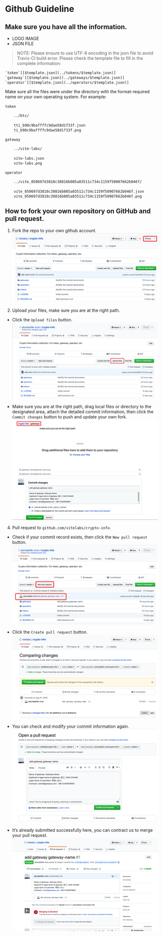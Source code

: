# Github Guideline

## Make sure you have all the information.

* LOGO IMAGE
* JSON FILE
>  NOTE: Please ensure to use UTF-8 encoding in the json file to avoid Travis-CI build error. Please check the template file to fill in the complete information: 
    
    `token`[[$template.json](../tokens/$template.json)]  
    `gateway`[[$template.json](../gateways/$template.json)]  
    `operator`[[$template.json](../operators/$template.json)]  

Make sure all the files were under the directory with the format-required name on your own operating system. 
  For example:

`token`
``` 
    ../btc/

    tti_b90c9baffffc9dae58d1f33f.json
    ti_b90c9baffffc9dae58d1f33f.png
```
`gateway`
``` 
    ../vite-labs/

    vite-labs.json
    vite-labs.png
```
`operator`
``` 
    ../vite_050697d3810c30816b005a03511c734c1159f50907662b046f/

    vite_050697d3810c30816b005a03511c734c1159f50907662b046f.json
    vite_050697d3810c30816b005a03511c734c1159f50907662b046f.png
```

## How to fork your own repository on GitHub and pull request. 

1. Fork the repo to your own github account.
    ![Github Fork](./assets/images/github1.png)

2. Upload your files, make sure you are at the right path.

* Click the `Upload files` button.
    ![Github Upload 1](./assets/images/github2.png)

*  Make sure you are at the right path, drag local files or directory to the designated area, attach the detailed commit information, then click the `Commit changes` button to push and update your own fork.
    ![Github Upload 2](./assets/images/github3.png)

4. Pull request to `github.com/vitelabs/crypto-info`.

* Check if your commit record exists, then click the `New pull request` button.
    ![Github Pull Request 1](./assets/images/github4.png)

* Click the `Create pull request` button.
    ![Github Pull Request 2](./assets/images/github5.png)

* You can check and modify your commit information again.
    ![Github Pull Request 3](./assets/images/github6.png)

* It’s already submitted successfully here, you can contract us to merge your pull request.
    ![Github Pull Request 4](./assets/images/github7.png)